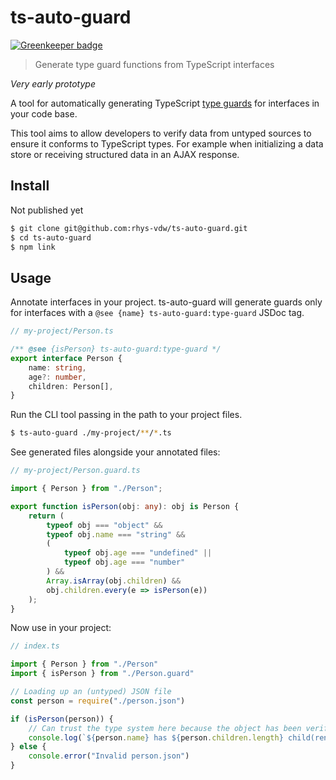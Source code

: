 # ts-auto-guard

[![Greenkeeper badge](https://badges.greenkeeper.io/usabilityhub/ts-auto-guard.svg)](https://greenkeeper.io/)

> Generate type guard functions from TypeScript interfaces

_Very early prototype_

A tool for automatically generating TypeScript [type guards](https://www.typescriptlang.org/docs/handbook/advanced-types.html#type-guards-and-differentiating-types) for interfaces in your code base.

This tool aims to allow developers to verify data from untyped sources to ensure it conforms to TypeScript types. For example when initializing a data store or receiving structured data in an AJAX response.

## Install

Not published yet

```sh
$ git clone git@github.com:rhys-vdw/ts-auto-guard.git
$ cd ts-auto-guard
$ npm link
```

## Usage

Annotate interfaces in your project. ts-auto-guard will generate guards only for interfaces with a `@see {name} ts-auto-guard:type-guard` JSDoc tag.

```ts
// my-project/Person.ts

/** @see {isPerson} ts-auto-guard:type-guard */
export interface Person {
    name: string,
    age?: number,
    children: Person[],
}
```

Run the CLI tool passing in the path to your project files.

```sh
$ ts-auto-guard ./my-project/**/*.ts
```

See generated files alongside your annotated files:

```ts
// my-project/Person.guard.ts

import { Person } from "./Person";

export function isPerson(obj: any): obj is Person {
    return (
        typeof obj === "object" &&
        typeof obj.name === "string" &&
        (
            typeof obj.age === "undefined" ||
            typeof obj.age === "number"
        ) &&
        Array.isArray(obj.children) &&
        obj.children.every(e => isPerson(e))
    );
}
```

Now use in your project:

```ts
// index.ts

import { Person } from "./Person"
import { isPerson } from "./Person.guard"

// Loading up an (untyped) JSON file
const person = require("./person.json")

if (isPerson(person)) {
    // Can trust the type system here because the object has been verified.
    console.log(`${person.name} has ${person.children.length} child(ren)`)
} else {
    console.error("Invalid person.json")
}
```
